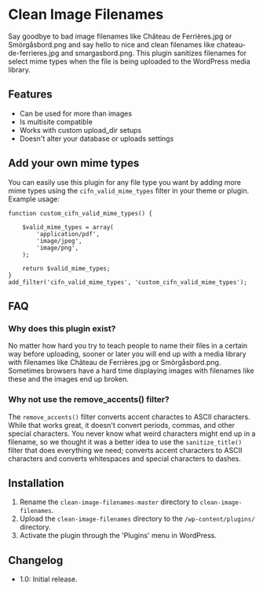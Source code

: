 # Clean Image Filenames

Say goodbye to bad image filenames like Château de Ferrières.jpg or Smörgåsbord.png and say hello to nice and clean filenames like chateau-de-ferrieres.jpg and smargasbord.png. This plugin sanitizes filenames for select mime types when the file is being uploaded to the WordPress media library. 

## Features

* Can be used for more than images
* Is multisite compatible
* Works with custom upload_dir setups
* Doesn't alter your database or uploads settings

## Add your own mime types

You can easily use this plugin for any file type you want by adding more mime types using the `cifn_valid_mime_types` filter in your theme or plugin. Example usage: 

<pre><code>function custom_cifn_valid_mime_types() {

	$valid_mime_types = array(
		'application/pdf', 
		'image/jpeg', 
		'image/png', 
	);

	return $valid_mime_types;
}
add_filter('cifn_valid_mime_types', 'custom_cifn_valid_mime_types');</code></pre>

## FAQ

### Why does this plugin exist?

No matter how hard you try to teach people to name their files in a certain way before uploading, sooner or later you will end up with a media library with filenames like Château de Ferrières.jpg or Smörgåsbord.png. Sometimes browsers have a hard time displaying images with filenames like these and the images end up broken. 

### Why not use the remove_accents() filter?

The `remove_accents()` filter converts accent charactes to ASCII characters. While that works great, it doesn't convert periods, commas, and other special characters. You never know what weird characters might end up in a filename, so we thought it was a better idea to use the `sanitize_title()` filter that does everything we need; converts accent characters to ASCII characters and converts whitespaces and special characters to dashes. 

## Installation

1. Rename the `clean-image-filenames-master` directory to `clean-image-filenames`.
2. Upload the `clean-image-filenames` directory to the `/wp-content/plugins/` directory.
3. Activate the plugin through the 'Plugins' menu in WordPress.

## Changelog

* 1.0: Initial release.
